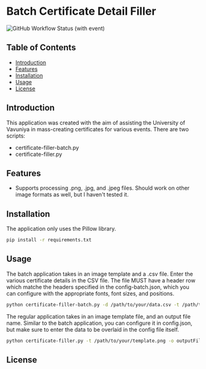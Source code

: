 # Batch Certificate Detail Filler

![GitHub Workflow Status (with event)](https://img.shields.io/github/actions/workflow/status/seyone22/Cert_Maker/python-app.yml)

## Table of Contents

- [Introduction](#introduction)
- [Features](#features)
- [Installation](#installation)
- [Usage](#usage)
- [License](#license)

## Introduction

This application was created with the aim of assisting the University of Vavuniya in mass-creating certificates for various events. There are two scripts:
- certificate-filler-batch.py
- certificate-filler.py

## Features

- Supports processing .png, .jpg, and .jpeg files. Should work on other image formats as well, but I haven't tested it.

## Installation

The application only uses the Pillow library.

```bash
pip install -r requirements.txt
```

## Usage

The batch application takes in an image template and a .csv file. Enter the various certificate details in the CSV file. The file MUST have a header row which matche the headers specified in the config-batch.json, which you can configure with the appropriate fonts, font sizes, and positions.

```bash
python certificate-filler-batch.py -d /path/to/your/data.csv -t /path/to/your/template.png --save headerNameToSaveBy
```

The regular application takes in an image template file, and an output file name. Similar to the batch application, you can configure it in config.json, but make sure to enter the data to be overlaid in the config file itself.

```bash
python certificate-filler.py -t /path/to/your/template.png -o outputFileName.png
```

## License


